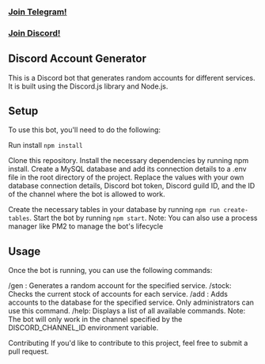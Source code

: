 

### [Join Telegram!](https://t.me/goat_one)
### [Join Discord!](https://discord.gg/AC4q6MkaxX)

## Discord Account Generator
This is a Discord bot that generates random accounts for different services. It is built using the Discord.js library and Node.js.

## Setup
To use this bot, you'll need to do the following:

Run install
```npm install```

Clone this repository.
Install the necessary dependencies by running npm install.
Create a MySQL database and add its connection details to a .env file in the root directory of the project.
Replace the values with your own database connection details, Discord bot token, Discord guild ID, and the ID of the channel where the bot is allowed to work.

Create the necessary tables in your database by running
```npm run create-tables```.
Start the bot by running 
```npm start```.
Note: You can also use a process manager like PM2 to manage the bot's lifecycle

## Usage
Once the bot is running, you can use the following commands:

/gen <service>: Generates a random account for the specified service.
/stock: Checks the current stock of accounts for each service.
/add <service> <accounts>: Adds accounts to the database for the specified service. Only administrators can use this command.
/help: Displays a list of all available commands.
Note: The bot will only work in the channel specified by the DISCORD_CHANNEL_ID environment variable.

Contributing
If you'd like to contribute to this project, feel free to submit a pull request.
